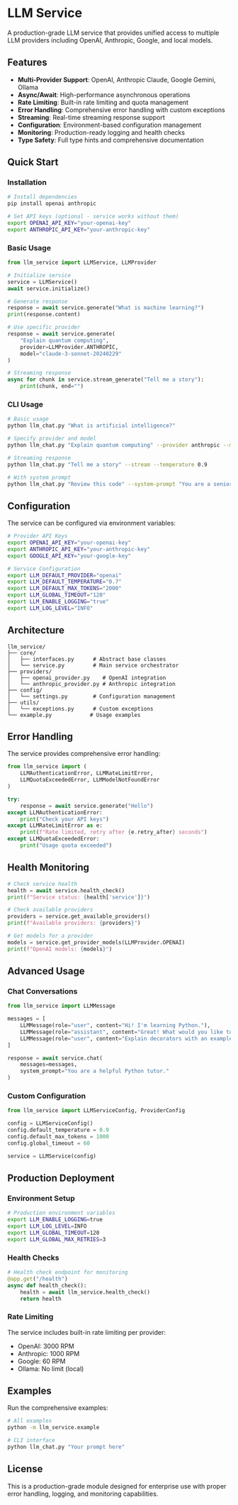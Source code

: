 # LLM Service

A production-grade LLM service that provides unified access to multiple LLM providers including OpenAI, Anthropic, Google, and local models.

## Features

- **Multi-Provider Support**: OpenAI, Anthropic Claude, Google Gemini, Ollama
- **Async/Await**: High-performance asynchronous operations
- **Rate Limiting**: Built-in rate limiting and quota management
- **Error Handling**: Comprehensive error handling with custom exceptions
- **Streaming**: Real-time streaming response support
- **Configuration**: Environment-based configuration management
- **Monitoring**: Production-ready logging and health checks
- **Type Safety**: Full type hints and comprehensive documentation

## Quick Start

### Installation

```bash
# Install dependencies
pip install openai anthropic

# Set API keys (optional - service works without them)
export OPENAI_API_KEY="your-openai-key"
export ANTHROPIC_API_KEY="your-anthropic-key"
```

### Basic Usage

```python
from llm_service import LLMService, LLMProvider

# Initialize service
service = LLMService()
await service.initialize()

# Generate response
response = await service.generate("What is machine learning?")
print(response.content)

# Use specific provider
response = await service.generate(
    "Explain quantum computing",
    provider=LLMProvider.ANTHROPIC,
    model="claude-3-sonnet-20240229"
)

# Streaming response
async for chunk in service.stream_generate("Tell me a story"):
    print(chunk, end="")
```

### CLI Usage

```bash
# Basic usage
python llm_chat.py "What is artificial intelligence?"

# Specify provider and model
python llm_chat.py "Explain quantum computing" --provider anthropic --model claude-3-sonnet-20240229

# Streaming response
python llm_chat.py "Tell me a story" --stream --temperature 0.9

# With system prompt
python llm_chat.py "Review this code" --system-prompt "You are a senior software engineer"
```

## Configuration

The service can be configured via environment variables:

```bash
# Provider API Keys
export OPENAI_API_KEY="your-openai-key"
export ANTHROPIC_API_KEY="your-anthropic-key"
export GOOGLE_API_KEY="your-google-key"

# Service Configuration
export LLM_DEFAULT_PROVIDER="openai"
export LLM_DEFAULT_TEMPERATURE="0.7"
export LLM_DEFAULT_MAX_TOKENS="2000"
export LLM_GLOBAL_TIMEOUT="120"
export LLM_ENABLE_LOGGING="true"
export LLM_LOG_LEVEL="INFO"
```

## Architecture

```
llm_service/
├── core/
│   ├── interfaces.py      # Abstract base classes
│   └── service.py         # Main service orchestrator
├── providers/
│   ├── openai_provider.py    # OpenAI integration
│   └── anthropic_provider.py # Anthropic integration
├── config/
│   └── settings.py        # Configuration management
├── utils/
│   └── exceptions.py      # Custom exceptions
└── example.py            # Usage examples
```

## Error Handling

The service provides comprehensive error handling:

```python
from llm_service import (
    LLMAuthenticationError, LLMRateLimitError, 
    LLMQuotaExceededError, LLMModelNotFoundError
)

try:
    response = await service.generate("Hello")
except LLMAuthenticationError:
    print("Check your API keys")
except LLMRateLimitError as e:
    print(f"Rate limited, retry after {e.retry_after} seconds")
except LLMQuotaExceededError:
    print("Usage quota exceeded")
```

## Health Monitoring

```python
# Check service health
health = await service.health_check()
print(f"Service status: {health['service']}")

# Check available providers
providers = service.get_available_providers()
print(f"Available providers: {providers}")

# Get models for a provider
models = service.get_provider_models(LLMProvider.OPENAI)
print(f"OpenAI models: {models}")
```

## Advanced Usage

### Chat Conversations

```python
from llm_service import LLMMessage

messages = [
    LLMMessage(role="user", content="Hi! I'm learning Python."),
    LLMMessage(role="assistant", content="Great! What would you like to know?"),
    LLMMessage(role="user", content="Explain decorators with an example.")
]

response = await service.chat(
    messages=messages,
    system_prompt="You are a helpful Python tutor."
)
```

### Custom Configuration

```python
from llm_service import LLMServiceConfig, ProviderConfig

config = LLMServiceConfig()
config.default_temperature = 0.9
config.default_max_tokens = 1000
config.global_timeout = 60

service = LLMService(config)
```

## Production Deployment

### Environment Setup

```bash
# Production environment variables
export LLM_ENABLE_LOGGING=true
export LLM_LOG_LEVEL=INFO
export LLM_GLOBAL_TIMEOUT=120
export LLM_GLOBAL_MAX_RETRIES=3
```

### Health Checks

```python
# Health check endpoint for monitoring
@app.get("/health")
async def health_check():
    health = await llm_service.health_check()
    return health
```

### Rate Limiting

The service includes built-in rate limiting per provider:
- OpenAI: 3000 RPM
- Anthropic: 1000 RPM  
- Google: 60 RPM
- Ollama: No limit (local)

## Examples

Run the comprehensive examples:

```bash
# All examples
python -m llm_service.example

# CLI interface
python llm_chat.py "Your prompt here"
```

## License

This is a production-grade module designed for enterprise use with proper error handling, logging, and monitoring capabilities.
